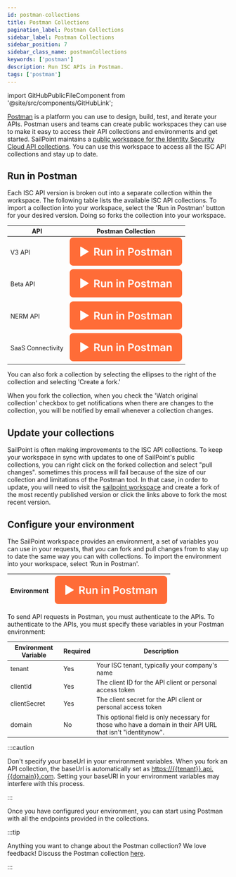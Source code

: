 ```yaml
---
id: postman-collections
title: Postman Collections
pagination_label: Postman Collections
sidebar_label: Postman Collections
sidebar_position: 7
sidebar_class_name: postmanCollections
keywords: ['postman']
description: Run ISC APIs in Postman. 
tags: ['postman']
---
```



import GitHubPublicFileComponent from '@site/src/components/GitHubLink';

[Postman](https://www.postman.com/) is a platform you can use to design, build, test, and iterate your APIs. Postman users and teams can create public workspaces they can use to make it easy to access their API collections and environments and get started. SailPoint maintains a [public workspace for the Identity Security Cloud API collections](https://www.postman.com/sailpoint/workspace/identitynow). You can use this workspace to access all the ISC API collections and stay up to date.

## Run in Postman

Each ISC API version is broken out into a separate collection within the workspace. The following table lists the available ISC API collections. To import a collection into your workspace, select the 'Run in Postman' button for your desired version. Doing so forks the collection into your workspace.



| API | Postman Collection |
|------|----------------------------|
| V3 API | [![Run in Postman](./img/button.svg)](https://god.gw.postman.com/run-collection/23226990-3721beea-5615-44b4-9459-e858a0ca7aed?action=collection%2Ffork&collection-url=entityId%3D23226990-3721beea-5615-44b4-9459-e858a0ca7aed%26entityType%3Dcollection%26workspaceId%3D80af54be-a333-4712-af5e-41aa9eccbdd0) |
| Beta API | [![Run in Postman](./img/button.svg)](https://god.gw.postman.com/run-collection/23226990-3b87172a-cd55-40a2-9ace-1560a1158a4e?action=collection%2Ffork&collection-url=entityId%3D23226990-3b87172a-cd55-40a2-9ace-1560a1158a4e%26entityType%3Dcollection%26workspaceId%3D80af54be-a333-4712-af5e-41aa9eccbdd0) |
| NERM API | [![Run in Postman](./img/button.svg)](https://god.gw.postman.com/run-collection/23226990-20d718e3-b9b3-43ad-850c-637b00864ae2?action=collection%2Ffork&collection-url=entityId%3D23226990-20d718e3-b9b3-43ad-850c-637b00864ae2%26entityType%3Dcollection%26workspaceId%3D80af54be-a333-4712-af5e-41aa9eccbdd0) |
| SaaS Connectivity | [![Run in Postman](./img/button.svg)](https://god.gw.postman.com/run-collection/23226990-a0b5c429-d8dd-4fe2-a4a2-eb7ff85322ef?action=collection%2Ffork&collection-url=entityId%3D23226990-a0b5c429-d8dd-4fe2-a4a2-eb7ff85322ef%26entityType%3Dcollection%26workspaceId%3D80af54be-a333-4712-af5e-41aa9eccbdd0) |

You can also fork a collection by selecting the ellipses to the right of the collection and selecting 'Create a fork.'

When you fork the collection, when you check the 'Watch original collection' checkbox to get notifications when there are changes to the collection, you will be notified by email whenever a collection changes.

## Update your collections

SailPoint is often making improvements to the ISC API collections. To keep your workspace in sync with updates to one of SailPoint's public collections, you can right click on the forked collection and select "pull changes". sometimes this process will fail because of the size of our collection and limitations of the Postman tool. In that case, in order to update, you will need to visit the [sailpoint workspace](https://www.postman.com/sailpoint/workspace/identitynow) and create a fork of the most recently published version or click the links above to fork the most recent version.

## Configure your environment

The SailPoint workspace provides an environment, a set of variables you can use in your requests, that you can fork and pull changes from to stay up to date the same way you can with collections. To import the environment into your workspace, select 'Run in Postman'.

| Environment | [![Run in Postman](./img/button.svg)](https://www.postman.com/sailpoint/workspace/identitynow/environment/23226990-ed571d4f-37a3-4a2c-9105-5d8d8cce1d20/fork) |
|------|----------------------------|

To send API requests in Postman, you must authenticate to the APIs. To authenticate to the APIs, you must specify these variables in your Postman environment:

| Environment Variable | Required | Description |
| ----------- | ----------- | ----------- |
| tenant | Yes | Your ISC tenant, typically your company's name |
| clientId | Yes | The client ID for the API client or personal access token |
| clientSecret | Yes | The client secret for the API client or personal access token |
| domain | No | This optional field is only necessary for those who have a domain in their API URL that isn't "identitynow". |

:::caution

Don't specify your baseUrl in your environment variables. When you fork an API collection, the baseUrl is automatically set as <https://{{tenant}}.api.{{domain}}.com>. Setting your baseURl in your environment variables may interfere with this process.

:::

Once you have configured your environment, you can start using Postman with all the endpoints provided in the collections.

:::tip

Anything you want to change about the Postman collection? We love feedback! Discuss the Postman collection [here](https://developer.sailpoint.com/discuss/t/official-identitynow-postman-workspace/6153).

:::
